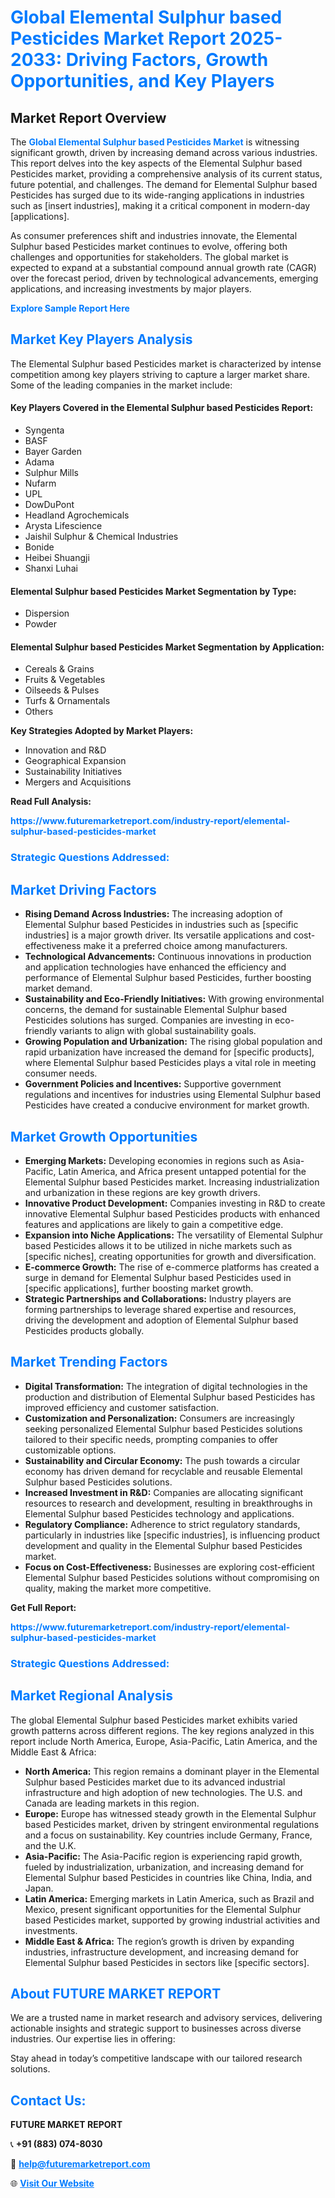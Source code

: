 <h1 style="color: #007BFF;">Global Elemental Sulphur based Pesticides Market Report 2025-2033: Driving Factors, Growth Opportunities, and Key Players</h1>

<section id="overview">
<h2>Market Report Overview</h2>
<p>The <a href="https://www.futuremarketreport.com/industry-report/elemental-sulphur-based-pesticides-market" style="color: #007BFF; text-decoration: none;"><strong>Global Elemental Sulphur based Pesticides Market</strong></a> is witnessing significant growth, driven by increasing demand across various industries. This report delves into the key aspects of the Elemental Sulphur based Pesticides market, providing a comprehensive analysis of its current status, future potential, and challenges. The demand for Elemental Sulphur based Pesticides has surged due to its wide-ranging applications in industries such as [insert industries], making it a critical component in modern-day [applications].</p>
<p>As consumer preferences shift and industries innovate, the Elemental Sulphur based Pesticides market continues to evolve, offering both challenges and opportunities for stakeholders. The global market is expected to expand at a substantial compound annual growth rate (CAGR) over the forecast period, driven by technological advancements, emerging applications, and increasing investments by major players.</p>
</section>

<section id="overview">
<p><a href="https://www.futuremarketreport.com/request-sample/reportId=60722" style="color: #007BFF; text-decoration: none;"><strong>Explore Sample Report Here</strong></a></p>
</section>

<section id="key-players">
<h2 style="color: #007BFF;">Market Key Players Analysis</h2>
<p>The Elemental Sulphur based Pesticides market is characterized by intense competition among key players striving to capture a larger market share. Some of the leading companies in the market include:</p>
<h4>Key Players Covered in the Elemental Sulphur based Pesticides Report:</h4>
<ul><li>Syngenta</li><li>BASF</li><li>Bayer Garden</li><li>Adama</li><li>Sulphur Mills</li><li>Nufarm</li><li>UPL</li><li>DowDuPont</li><li>Headland Agrochemicals</li><li>Arysta Lifescience</li><li>Jaishil Sulphur &amp; Chemical Industries</li><li>Bonide</li><li>Heibei Shuangji</li><li>Shanxi Luhai</li></ul>
<h4>Elemental Sulphur based Pesticides Market Segmentation by Type:</h4>
<ul><li>Dispersion</li><li>Powder</li></ul>

<h4>Elemental Sulphur based Pesticides Market Segmentation by Application:</h4>
<ul><li>Cereals &amp; Grains</li><li>Fruits &amp; Vegetables</li><li>Oilseeds &amp; Pulses</li><li>Turfs &amp; Ornamentals</li><li>Others</li></ul>
<p><strong>Key Strategies Adopted by Market Players:</strong></p>
<ul>
<li>Innovation and R&D</li>
<li>Geographical Expansion</li>
<li>Sustainability Initiatives</li>
<li>Mergers and Acquisitions</li>
</ul>
</section>

<section>
<p><strong>Read Full Analysis: </strong></p><a href="https://www.futuremarketreport.com/industry-report/elemental-sulphur-based-pesticides-market" style="color: #007BFF; text-decoration: none;"><strong>https://www.futuremarketreport.com/industry-report/elemental-sulphur-based-pesticides-market</strong></a>
<h3 style="color: #007BFF;">Strategic Questions Addressed:</h3>
</section>

<section id="driving-factors">
<h2 style="color: #007BFF;">Market Driving Factors</h2>
<ul>
<li><strong>Rising Demand Across Industries:</strong> The increasing adoption of Elemental Sulphur based Pesticides in industries such as [specific industries] is a major growth driver. Its versatile applications and cost-effectiveness make it a preferred choice among manufacturers.</li>
<li><strong>Technological Advancements:</strong> Continuous innovations in production and application technologies have enhanced the efficiency and performance of Elemental Sulphur based Pesticides, further boosting market demand.</li>
<li><strong>Sustainability and Eco-Friendly Initiatives:</strong> With growing environmental concerns, the demand for sustainable Elemental Sulphur based Pesticides solutions has surged. Companies are investing in eco-friendly variants to align with global sustainability goals.</li>
<li><strong>Growing Population and Urbanization:</strong> The rising global population and rapid urbanization have increased the demand for [specific products], where Elemental Sulphur based Pesticides plays a vital role in meeting consumer needs.</li>
<li><strong>Government Policies and Incentives:</strong> Supportive government regulations and incentives for industries using Elemental Sulphur based Pesticides have created a conducive environment for market growth.</li>
</ul>
</section>

<section id="growth-opportunities">
<h2 style="color: #007BFF;">Market Growth Opportunities</h2>
<ul>
<li><strong>Emerging Markets:</strong> Developing economies in regions such as Asia-Pacific, Latin America, and Africa present untapped potential for the Elemental Sulphur based Pesticides market. Increasing industrialization and urbanization in these regions are key growth drivers.</li>
<li><strong>Innovative Product Development:</strong> Companies investing in R&D to create innovative Elemental Sulphur based Pesticides products with enhanced features and applications are likely to gain a competitive edge.</li>
<li><strong>Expansion into Niche Applications:</strong> The versatility of Elemental Sulphur based Pesticides allows it to be utilized in niche markets such as [specific niches], creating opportunities for growth and diversification.</li>
<li><strong>E-commerce Growth:</strong> The rise of e-commerce platforms has created a surge in demand for Elemental Sulphur based Pesticides used in [specific applications], further boosting market growth.</li>
<li><strong>Strategic Partnerships and Collaborations:</strong> Industry players are forming partnerships to leverage shared expertise and resources, driving the development and adoption of Elemental Sulphur based Pesticides products globally.</li>
</ul>
</section>

<section id="trending-factors">
<h2 style="color: #007BFF;">Market Trending Factors</h2>
<ul>
<li><strong>Digital Transformation:</strong> The integration of digital technologies in the production and distribution of Elemental Sulphur based Pesticides has improved efficiency and customer satisfaction.</li>
<li><strong>Customization and Personalization:</strong> Consumers are increasingly seeking personalized Elemental Sulphur based Pesticides solutions tailored to their specific needs, prompting companies to offer customizable options.</li>
<li><strong>Sustainability and Circular Economy:</strong> The push towards a circular economy has driven demand for recyclable and reusable Elemental Sulphur based Pesticides solutions.</li>
<li><strong>Increased Investment in R&D:</strong> Companies are allocating significant resources to research and development, resulting in breakthroughs in Elemental Sulphur based Pesticides technology and applications.</li>
<li><strong>Regulatory Compliance:</strong> Adherence to strict regulatory standards, particularly in industries like [specific industries], is influencing product development and quality in the Elemental Sulphur based Pesticides market.</li>
<li><strong>Focus on Cost-Effectiveness:</strong> Businesses are exploring cost-efficient Elemental Sulphur based Pesticides solutions without compromising on quality, making the market more competitive.</li>
</ul>
</section>

<section>
<p><strong>Get Full Report: </strong></p><a href="https://www.futuremarketreport.com/industry-report/elemental-sulphur-based-pesticides-market" style="color: #007BFF; text-decoration: none;"><strong>https://www.futuremarketreport.com/industry-report/elemental-sulphur-based-pesticides-market</strong></a>
<h3 style="color: #007BFF;">Strategic Questions Addressed:</h3>
</section>


<section id="regional-analysis">
<h2 style="color: #007BFF;">Market Regional Analysis</h2>
<p>The global Elemental Sulphur based Pesticides market exhibits varied growth patterns across different regions. The key regions analyzed in this report include North America, Europe, Asia-Pacific, Latin America, and the Middle East & Africa:</p>
<ul>
<li><strong>North America:</strong> This region remains a dominant player in the Elemental Sulphur based Pesticides market due to its advanced industrial infrastructure and high adoption of new technologies. The U.S. and Canada are leading markets in this region.</li>
<li><strong>Europe:</strong> Europe has witnessed steady growth in the Elemental Sulphur based Pesticides market, driven by stringent environmental regulations and a focus on sustainability. Key countries include Germany, France, and the U.K.</li>
<li><strong>Asia-Pacific:</strong> The Asia-Pacific region is experiencing rapid growth, fueled by industrialization, urbanization, and increasing demand for Elemental Sulphur based Pesticides in countries like China, India, and Japan.</li>
<li><strong>Latin America:</strong> Emerging markets in Latin America, such as Brazil and Mexico, present significant opportunities for the Elemental Sulphur based Pesticides market, supported by growing industrial activities and investments.</li>
<li><strong>Middle East & Africa:</strong> The region’s growth is driven by expanding industries, infrastructure development, and increasing demand for Elemental Sulphur based Pesticides in sectors like [specific sectors].</li>
</ul>
</section>

<footer>
<h2 style="color: #007BFF;">About FUTURE MARKET REPORT</h2>
<p>We are a trusted name in market research and advisory services, delivering actionable insights and strategic support to businesses across diverse industries. Our expertise lies in offering:</p>

<p>Stay ahead in today’s competitive landscape with our tailored research solutions.</p>

<h2 style="color: #007BFF;">Contact Us:</h2>
<p><strong>FUTURE MARKET REPORT</strong></p>
<p>📞 <strong>+91 (883) 074-8030</strong></p>
<p>📧 <strong><a href="mailto:help@futuremarketreport.com" style="color: #007BFF;">help@futuremarketreport.com</a></strong></p>
<p>🌐 <strong><a href="https://www.futuremarketreport.com/" style="color: #007BFF;">Visit Our Website</a></strong></p>
</footer>